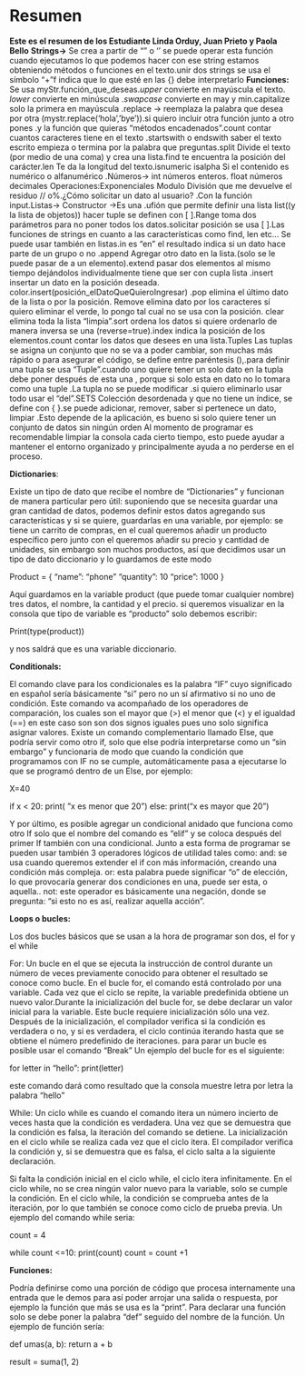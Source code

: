 # Resumen
**Este es el resumen de los Estudiante Linda Orduy, Juan Prieto y Paola Bello**
**Strings->** Se crea a partir de “” o ‘’ se puede operar esta función cuando ejecutamos lo que podemos hacer con ese string estamos obteniendo métodos o funciones en el texto.unir dos strings se usa el símbolo “+”f indica que lo que esté en las {} debe interpretarlo 
**Funciones:** Se usa myStr.función_que_deseas.*upper* convierte en mayúscula el texto. *lower* convierte en minúscula .*swapcase* convierte en may y min.capitalize solo la primera en mayúscula .replace -> reemplaza la palabra que desea por otra (mystr.replace(‘hola’,’bye’)).si quiero incluir otra función junto a otro pones .y la función que quieras “métodos encadenados”.count contar cuantos caracteres tiene en el texto .startswith o endswith saber el texto escrito empieza o termina por la palabra que preguntas.split Divide el texto (por medio de una coma) y crea una lista.find te encuentra la posición del carácter.len Te da la longitud del texto.isnumeric isalpha Si el contenido es numérico o alfanumérico .Números-> int  números enteros.                    float números decimales 
Operaciones:Exponenciales Modulo División que me devuelve el residuo // o%.¿Cómo solicitar un dato al usuario? .Con la función input.Listas-> Constructor ->Es una .ufión que permite definir una lista list((y la lista de objetos)) hacer tuple se definen con [ ].Range toma dos parámetros para no poner todos los datos.solicitar posición se usa [ ].Las funciones de strings en cuanto a las características como find, len etc… Se puede usar también en listas.in es “en” el resultado indica si un dato hace parte de un grupo o no .append Agregar otro dato en la lista.(solo se le puede pasar de a un elemento).extend pasar dos elementos al mismo tiempo dejándolos individualmente tiene que ser con cupla lista .insert insertar un dato en la posición deseada. color.insert(posición_elDatoQueQuieroIngresar) .pop elimina el último dato de la lista o por la posición. Remove elimina dato por los caracteres sí quiero eliminar el verde, lo pongo tal cual no se usa con la posición. clear elimina toda la lista “limpia”.sort ordena los datos si quiere ordenarlo de manera inversa se una (reverse=true).index indica la posición de los elementos.count contar los datos que desees en una lista.Tuples Las tuplas se asigna un conjunto que no se va a poder cambiar, son muchas más rápido o para asegurar el código, se define entre paréntesis (),.para definir una tupla se usa “Tuple”.cuando uno quiere tener un solo dato en la tupla debe poner después de esta una , porque si solo esta en dato no lo tomara como una tuple .La tupla no se puede modificar .si quiero eliminarlo usar todo usar el “del”.SETS Colección desordenada y que no tiene un índice, se define con { }.se puede adicionar, remover, saber si pertenece un dato, limpiar .Esto depende de la aplicación, es bueno si solo quiere tener un conjunto de datos sin ningún orden
Al momento de programar es recomendable limpiar la consola cada cierto tiempo, esto puede ayudar a mantener el entorno organizado y principalmente ayuda a no perderse en el proceso.

**Dictionaries**:

Existe un tipo de dato que recibe el nombre de “Dictionaries” y funcionan de manera particular pero útil: suponiendo que se necesita guardar una gran cantidad de datos, podemos definir estos datos agregando sus características y si se quiere, guardarlas en una variable, por ejemplo: se tiene un carrito de compras, en el cual queremos añadir un producto específico pero junto con el queremos añadir su precio y cantidad de unidades, sin embargo son muchos productos, así que decidimos usar un tipo de dato diccionario y lo guardamos de este modo

Product = {
“name”: “phone”
“quantity”: 10
“price”: 1000
}

Aquí guardamos en la variable product (que puede tomar cualquier nombre) tres datos, el nombre, la cantidad y el precio. si queremos visualizar en la consola que tipo de variable es “producto” solo debemos escribir:

Print(type(product))

y nos saldrá que es una variable diccionario. 

**Conditionals:**

El comando clave para los condicionales es la palabra “IF” cuyo significado en español sería básicamente “si” pero no un sí afirmativo si no uno de condición. Este comando va acompañado de los operadores de comparación, los cuales son el mayor que (>) el menor que (<) y el igualdad (==) en este caso son son dos signos iguales pues uno solo significa asignar valores. Existe un comando complementario llamado Else, que podría servir como otro if, solo que else podría interpretarse como un “sin embargo” y funcionaria de modo que cuando la condición que programamos con IF no se cumple, automáticamente pasa a ejecutarse lo que se programó dentro de un Else, por ejemplo:

X=40

if x < 20:
	print( ”x es menor que 20”)
else:
	print(“x es mayor que 20”)

Y por último, es posible agregar un condicional anidado que funciona como otro If solo que el nombre del comando es “elif” y se coloca después del primer If también con una condicional. Junto a esta forma de programar se pueden usar también 3 operadores lógicos de utilidad tales como:
and: se usa cuando queremos extender el if con más información, creando una condición más compleja.
or: esta palabra puede significar “o” de elección, lo que provocaría generar dos condiciones en una, puede ser esta, o aquella..
not: este operador es básicamente una negación, donde se pregunta: “si esto no es así, realizar aquella acción”.
 
**Loops o bucles:**

Los dos bucles básicos que se usan a la hora de programar son dos, el for y el while

For: Un bucle en el que se ejecuta la instrucción de control durante un número de veces previamente conocido para obtener el resultado se conoce como bucle.
En el bucle for, el comando está controlado por una variable. Cada vez que el ciclo se repite, la variable predefinida obtiene un nuevo valor.Durante la inicialización del bucle for, se debe declarar un valor inicial para la variable. Este bucle requiere inicialización sólo una vez. Después de la inicialización, el compilador verifica si la condición es verdadera o no, y si es verdadera, el ciclo continúa iterando hasta que se obtiene el número predefinido de iteraciones. para parar un bucle es posible usar el comando “Break” Un ejemplo del bucle for es el siguiente:

for letter in “hello”:
	print(letter)

este comando dará como resultado que la consola muestre letra por letra la palabra “hello”

While: Un ciclo while es cuando el comando itera un número incierto de veces hasta que la condición es verdadera. Una vez que se demuestra que la condición es falsa, la iteración del comando se detiene. La inicialización en el ciclo while se realiza cada vez que el ciclo itera. El compilador verifica la condición y, si se demuestra que es falsa, el ciclo salta a la siguiente declaración.

Si falta la condición inicial en el ciclo while, el ciclo itera infinitamente. En el ciclo while, no se crea ningún valor nuevo para la variable, solo se cumple la condición. En el ciclo while, la condición se comprueba antes de la iteración, por lo que también se conoce como ciclo de prueba previa. Un ejemplo del comando while seria:

count = 4

while count <=10:
	print(count)
	count = count +1

**Funciones:**

Podría definirse como una porción de código que procesa internamente una entrada que le demos para así poder arrojar una salida o respuesta, por ejemplo la función que más se usa es la “print”. Para declarar una función solo se debe poner la palabra “def” seguido del nombre de la función. Un ejemplo de función sería:

def umas(a, b):
  return a + b

result = suma(1, 2)
